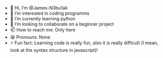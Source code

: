 - 👋 Hi, I’m @James-N3bu1ak
- 👀 I’m interested in coding programms
- 🌱 I’m currently learning python
- 💞️ I’m looking to collaborate on a beginner project
- 📫 How to reach me: Only here
- 😄 Pronouns: None
- ⚡ Fun fact: Learning code is really fun, also it is really difficult (I mean, look at the syntax structure in javascript)!

<!---
James-N3bu1ak/James-N3bu1ak is a ✨ special ✨ repository because its `README.md` (this file) appears on your GitHub profile.
You can click the Preview link to take a look at your changes.
--->
